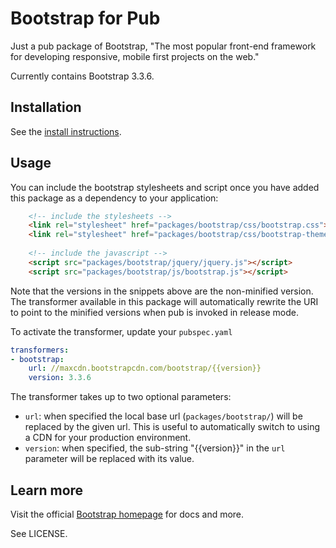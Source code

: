 # Bootstrap for Pub

Just a pub package of Bootstrap,
"The most popular front-end framework
for developing responsive, mobile first
projects on the web."

Currently contains Bootstrap 3.3.6.

## Installation

See the [install instructions][install].

## Usage

You can include the bootstrap stylesheets and script once you have added this package as a 
dependency to your application:

```html
    <!-- include the stylesheets -->
    <link rel="stylesheet" href="packages/bootstrap/css/bootstrap.css">
    <link rel="stylesheet" href="packages/bootstrap/css/bootstrap-theme.css">
    
    <!-- include the javascript -->
    <script src="packages/bootstrap/jquery/jquery.js"></script>
    <script src="packages/bootstrap/js/bootstrap.js"></script>
```

Note that the versions in the snippets above are the non-minified version.
The transformer available
in this package will automatically rewrite the URI to point to the minified
versions when pub is invoked in release mode.

To activate the transformer, update your `pubspec.yaml`

```yaml
transformers:
- bootstrap:
    url: //maxcdn.bootstrapcdn.com/bootstrap/{{version}}
    version: 3.3.6    
```

The transformer takes up to two optional parameters:
- `url`: when specified the local base url (`packages/bootstrap/`) will be
   replaced by the given url. This is useful to automatically switch to
   using a CDN for your production environment.
- `version`: when specified, the sub-string "{{version}}" in the `url`
   parameter will be replaced with its value.

## Learn more

Visit the official [Bootstrap homepage][bs] for docs and more.

See LICENSE.

[install]: http://pub.dartlang.org/packages/bootstrap#installing
[bs]: http://getbootstrap.com/
